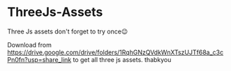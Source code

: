 # ThreeJs-Assets
Three Js assets don't forget to try once😉

 Download from https://drive.google.com/drive/folders/1RqhGNzQVdkWnXTszUJTf68a_c3cPn0fn?usp=share_link  to get all three js assets.
thabkyou
